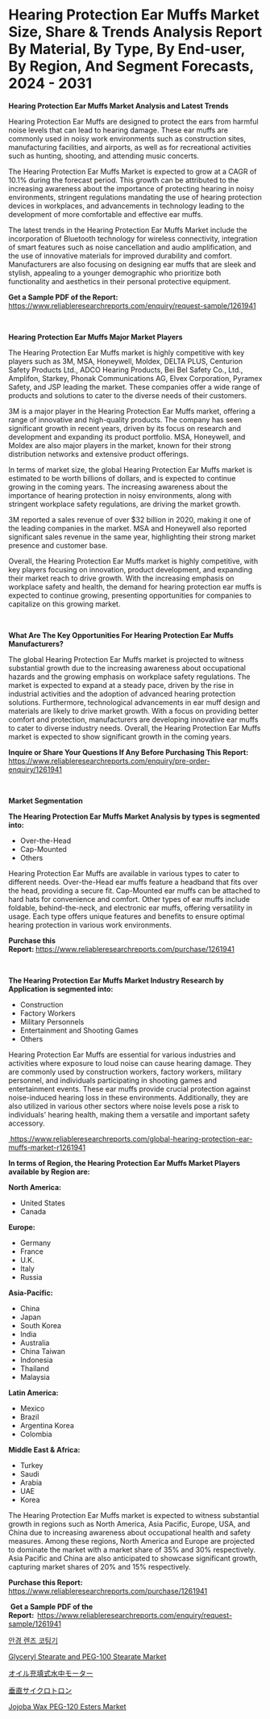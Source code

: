 <p><h1>Hearing Protection Ear Muffs Market Size, Share & Trends Analysis Report By Material, By Type, By End-user, By Region, And Segment Forecasts, 2024 - 2031</h1></p><p><strong>Hearing Protection Ear Muffs Market Analysis and Latest Trends</strong></p>
<p><p>Hearing Protection Ear Muffs are designed to protect the ears from harmful noise levels that can lead to hearing damage. These ear muffs are commonly used in noisy work environments such as construction sites, manufacturing facilities, and airports, as well as for recreational activities such as hunting, shooting, and attending music concerts.</p><p>The Hearing Protection Ear Muffs Market is expected to grow at a CAGR of 10.1% during the forecast period. This growth can be attributed to the increasing awareness about the importance of protecting hearing in noisy environments, stringent regulations mandating the use of hearing protection devices in workplaces, and advancements in technology leading to the development of more comfortable and effective ear muffs.</p><p>The latest trends in the Hearing Protection Ear Muffs Market include the incorporation of Bluetooth technology for wireless connectivity, integration of smart features such as noise cancellation and audio amplification, and the use of innovative materials for improved durability and comfort. Manufacturers are also focusing on designing ear muffs that are sleek and stylish, appealing to a younger demographic who prioritize both functionality and aesthetics in their personal protective equipment.</p></p>
<p><strong>Get a Sample PDF of the Report:&nbsp;</strong> <a href="https://www.reliableresearchreports.com/enquiry/request-sample/1261941">https://www.reliableresearchreports.com/enquiry/request-sample/1261941</a></p>
<p>&nbsp;</p>
<p><strong>Hearing Protection Ear Muffs Major Market Players</strong></p>
<p><p>The Hearing Protection Ear Muffs market is highly competitive with key players such as 3M, MSA, Honeywell, Moldex, DELTA PLUS, Centurion Safety Products Ltd., ADCO Hearing Products, Bei BeI Safety Co., Ltd., Amplifon, Starkey, Phonak Communications AG, Elvex Corporation, Pyramex Safety, and JSP leading the market. These companies offer a wide range of products and solutions to cater to the diverse needs of their customers.</p><p>3M is a major player in the Hearing Protection Ear Muffs market, offering a range of innovative and high-quality products. The company has seen significant growth in recent years, driven by its focus on research and development and expanding its product portfolio. MSA, Honeywell, and Moldex are also major players in the market, known for their strong distribution networks and extensive product offerings.</p><p>In terms of market size, the global Hearing Protection Ear Muffs market is estimated to be worth billions of dollars, and is expected to continue growing in the coming years. The increasing awareness about the importance of hearing protection in noisy environments, along with stringent workplace safety regulations, are driving the market growth.</p><p>3M reported a sales revenue of over $32 billion in 2020, making it one of the leading companies in the market. MSA and Honeywell also reported significant sales revenue in the same year, highlighting their strong market presence and customer base.</p><p>Overall, the Hearing Protection Ear Muffs market is highly competitive, with key players focusing on innovation, product development, and expanding their market reach to drive growth. With the increasing emphasis on workplace safety and health, the demand for hearing protection ear muffs is expected to continue growing, presenting opportunities for companies to capitalize on this growing market.</p></p>
<p>&nbsp;</p>
<p><strong>What Are The Key Opportunities For Hearing Protection Ear Muffs Manufacturers?</strong></p>
<p><p>The global Hearing Protection Ear Muffs market is projected to witness substantial growth due to the increasing awareness about occupational hazards and the growing emphasis on workplace safety regulations. The market is expected to expand at a steady pace, driven by the rise in industrial activities and the adoption of advanced hearing protection solutions. Furthermore, technological advancements in ear muff design and materials are likely to drive market growth. With a focus on providing better comfort and protection, manufacturers are developing innovative ear muffs to cater to diverse industry needs. Overall, the Hearing Protection Ear Muffs market is expected to show significant growth in the coming years.</p></p>
<p><strong>Inquire or Share Your Questions If Any Before Purchasing This Report:</strong> <a href="https://www.reliableresearchreports.com/enquiry/pre-order-enquiry/1261941">https://www.reliableresearchreports.com/enquiry/pre-order-enquiry/1261941</a></p>
<p>&nbsp;</p>
<p><strong>Market Segmentation</strong></p>
<p><strong>The Hearing Protection Ear Muffs Market Analysis by types is segmented into:</strong></p>
<p><ul><li>Over-the-Head</li><li>Cap-Mounted</li><li>Others</li></ul></p>
<p><p>Hearing Protection Ear Muffs are available in various types to cater to different needs. Over-the-Head ear muffs feature a headband that fits over the head, providing a secure fit. Cap-Mounted ear muffs can be attached to hard hats for convenience and comfort. Other types of ear muffs include foldable, behind-the-neck, and electronic ear muffs, offering versatility in usage. Each type offers unique features and benefits to ensure optimal hearing protection in various work environments.</p></p>
<p><strong>Purchase this Report:&nbsp;</strong><a href="https://www.reliableresearchreports.com/purchase/1261941">https://www.reliableresearchreports.com/purchase/1261941</a></p>
<p>&nbsp;</p>
<p><strong>The Hearing Protection Ear Muffs Market Industry Research by Application is segmented into:</strong></p>
<p><ul><li>Construction</li><li>Factory Workers</li><li>Military Personnels</li><li>Entertainment and Shooting Games</li><li>Others</li></ul></p>
<p><p>Hearing Protection Ear Muffs are essential for various industries and activities where exposure to loud noise can cause hearing damage. They are commonly used by construction workers, factory workers, military personnel, and individuals participating in shooting games and entertainment events. These ear muffs provide crucial protection against noise-induced hearing loss in these environments. Additionally, they are also utilized in various other sectors where noise levels pose a risk to individuals' hearing health, making them a versatile and important safety accessory.</p></p>
<p><a href="https://www.reliableresearchreports.com/global-hearing-protection-ear-muffs-market-r1261941">&nbsp;https://www.reliableresearchreports.com/global-hearing-protection-ear-muffs-market-r1261941</a></p>
<p><strong>In terms of Region, the Hearing Protection Ear Muffs Market Players available by Region are:</strong></p>
<p>
    <p> <strong> North America: </strong>
        <ul>
            <li>United States</li>
            <li>Canada</li>
        </ul>
        </p> 
    <p> <strong> Europe: </strong>
        <ul>
            <li>Germany</li>
            <li>France</li>
            <li>U.K.</li>
            <li>Italy</li>
            <li>Russia</li>
        </ul>
        </p> 
    <p> <strong> Asia-Pacific: </strong>
        <ul>
            <li>China</li>
            <li>Japan</li>
            <li>South Korea</li>
            <li>India</li>
            <li>Australia</li>
            <li>China Taiwan</li>
            <li>Indonesia</li>
            <li>Thailand</li>
            <li>Malaysia</li>
        </ul>
        </p> 
    <p> <strong> Latin America: </strong>
        <ul>
            <li>Mexico</li>
            <li>Brazil</li>
            <li>Argentina Korea</li>
            <li>Colombia</li>
        </ul>
        </p> 
    <p> <strong> Middle East & Africa: </strong>
        <ul>
            <li>Turkey</li>
            <li>Saudi</li>
            <li>Arabia</li>
            <li>UAE</li>
            <li>Korea</li>
        </ul>
    </p>
    </p>
<p><p>The Hearing Protection Ear Muffs market is expected to witness substantial growth in regions such as North America, Asia Pacific, Europe, USA, and China due to increasing awareness about occupational health and safety measures. Among these regions, North America and Europe are projected to dominate the market with a market share of 35% and 30% respectively. Asia Pacific and China are also anticipated to showcase significant growth, capturing market shares of 20% and 15% respectively.</p></p>
<p><strong>Purchase this Report: </strong><a href="https://www.reliableresearchreports.com/purchase/1261941">https://www.reliableresearchreports.com/purchase/1261941</a></p>
<p>&nbsp;<strong>Get a Sample PDF of the Report:&nbsp;&nbsp;</strong><a href="https://www.reliableresearchreports.com/enquiry/request-sample/1261941">https://www.reliableresearchreports.com/enquiry/request-sample/1261941</a></p>
<p><strong></strong></p>
<p><p><a href="https://medium.com/@danykakilback/%EA%B8%80%EB%A1%9C%EB%B2%8C-%EC%95%88%EA%B2%BD-%EB%A0%8C%EC%A6%88-%EC%BD%94%ED%8C%85-%EA%B8%B0%EA%B3%84-%EC%8B%9C%EC%9E%A5-%EC%84%B9%ED%84%B0-%EC%9C%A0%ED%98%95-%EC%9D%91%EC%9A%A9-%EB%B6%84%EC%95%BC-%EC%8B%9C%EC%9E%A5-%ED%94%8C%EB%A0%88%EC%9D%B4%EC%96%B4-%EC%A0%84%EB%9E%B5-%EC%A7%80%EC%97%AD%EB%B3%84-%EC%84%B1%EC%9E%A5-%ED%86%B5%EC%B0%B0%EB%A0%A5-%EB%B0%8F-%EB%AF%B8%EB%9E%98-%EC%A0%84%EB%A7%9D-2024-2031-009049054b08">안경 렌즈 코팅기</a></p><p><a href="https://github.com/BryceTownsendr/Market-Research-Report-List-5/blob/main/glyceryl-stearate-and-peg-100-stearate-market.md">Glyceryl Stearate and PEG-100 Stearate Market</a></p><p><a href="https://github.com/xemfu2379520/Market-Research-Report-List-2/blob/main/1399839139992.md">オイル充填式水中モーター</a></p><p><a href="https://github.com/JessKilback/Market-Research-Report-List-1/blob/main/3029149139991.md">垂直サイクロトロン</a></p><p><a href="https://github.com/caicuccucga/Market-Research-Report-List-1/blob/main/jojoba-wax-peg-120-esters-market.md">Jojoba Wax PEG-120 Esters Market</a></p></p>